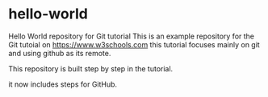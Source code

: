 # hello-world
Hello World repository for Git tutorial
This is an example repository for the Git tutoial on https://www.w3schools.com
this tutorial focuses mainly on git and using github as its remote.

This repository is built step by step in the tutorial.

it now includes steps for GitHub.

